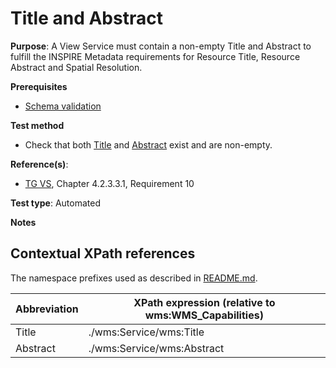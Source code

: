 # Title and Abstract

**Purpose**: A View Service must contain a non-empty Title and Abstract to fulfill the INSPIRE Metadata requirements for Resource Title, Resource Abstract and Spatial Resolution.

**Prerequisites**

* [Schema validation](./schema-validation)

**Test method**
* Check that both [Title](#title) and [Abstract](#abstract) exist and are non-empty.

**Reference(s)**:
* [TG VS](./README#ref_TG_VS), Chapter 4.2.3.3.1, Requirement 10

**Test type**: Automated

**Notes**

## Contextual XPath references

The namespace prefixes used as described in [README.md](./README#namespaces).

Abbreviation                                               |  XPath expression (relative to wms:WMS_Capabilities)
---------------------------------------------------------- | -------------------------------------------------------------------------
Title <a name="title"></a> | ./wms:Service/wms:Title
Abstract <a name="abstract"></a> | ./wms:Service/wms:Abstract
